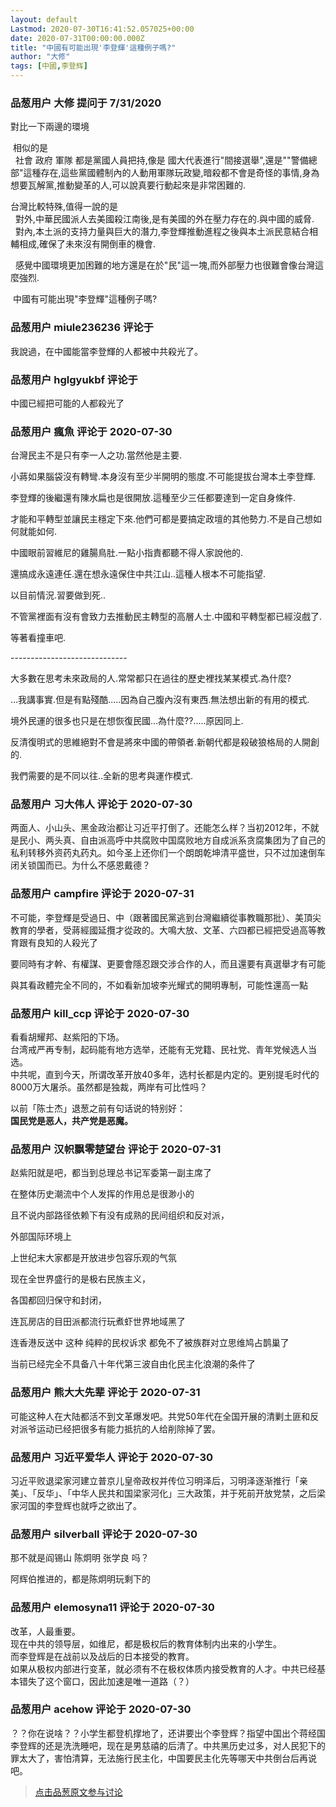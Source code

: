 ```yaml
---
layout: default
Lastmod: 2020-07-30T16:41:52.057025+00:00
date: 2020-07-31T00:00:00.000Z
title: "中國有可能出現'李登輝'這種例子嗎?"
author: "大修"
tags: [中國,李登辉]
---
```



### 品葱用户 **大修** 提问于 7/31/2020
    
對比一下兩邊的環境  
  
 相似的是  
  社會 政府 軍隊 都是黨國人員把持,像是 國大代表進行"間接選舉",還是""警備總部"這種存在,這些黨國體制內的人動用軍隊玩政變,暗殺都不會是奇怪的事情,身為想要瓦解黨,推動變革的人,可以說真要行動起來是非常困難的.  
  
  
台灣比較特殊,值得一說的是  
  對外,中華民國派人去美國殺江南後,是有美國的外在壓力存在的.與中國的威脅.  
  對內,本土派的支持力量與巨大的潛力,李登輝推動進程之後與本土派民意結合相輔相成,確保了未來沒有開倒車的機會.  
  
  
  感覺中國環境更加困難的地方還是在於"民"這一塊,而外部壓力也很難會像台灣這麼強烈.  
  
  
  
 中國有可能出現"李登輝"這種例子嗎?
    
                

### 品葱用户 **miule236236** 评论于 
        
我說過，在中國能當李登輝的人都被中共殺光了。
        
                

### 品葱用户 **hglgyukbf** 评论于 
        
中國已經把可能的人都殺光了
        
                

### 品葱用户 **瘋魚** 评论于 2020-07-30
        
台灣民主不是只有李一人之功.當然他是主要.  
  
小蔣如果腦袋沒有轉彎.本身沒有至少半開明的態度.不可能提拔台灣本土李登輝.  
  
李登輝的後繼還有陳水扁也是很開放.這種至少三任都要達到一定自身條件.  
  
才能和平轉型並讓民主穩定下來.他們可都是要搞定政壇的其他勢力.不是自己想如何就能如何.  
  
中國眼前習維尼的雞腸鳥肚.一點小指責都聽不得人家說他的.  
  
還搞成永遠連任.還在想永遠保住中共江山..這種人根本不可能指望.  
  
以目前情況.習要做到死..  
  
不管黨裡面有沒有會致力去推動民主轉型的高層人士.中國和平轉型都已經沒戲了.  
  
等著看撞車吧.  
  
\-----------------------------  
  
大多數在思考未來政局的人.常常都只在過往的歷史裡找某某模式.為什麼?  
  
...我講事實.但是有點殘酷.....因為自己腹內沒有東西.無法想出新的有用的模式.  
  
境外民運的很多也只是在想恢復民國...為什麼??.....原因同上.  
  
反清復明式的思維絕對不會是將來中國的帶領者.新朝代都是殺破狼格局的人開創的.  
  
我們需要的是不同以往..全新的思考與運作模式.
        
                

### 品葱用户 **习大伟人** 评论于 2020-07-30
        
两面人、小山头、黑金政治都让习近平打倒了。还能怎么样？当初2012年，不就是民小、两头真、自由派高呼中共腐败中国腐败地方自成派系贪腐集团为了自己的私利转移外资药丸药丸。如今圣上还你们一个朗朗乾坤清平盛世，只不过加速倒车闭关锁国而已。为什么不感恩戴德？
        
                

### 品葱用户 **campfire** 评论于 2020-07-31
        
不可能，李登輝是受過日、中（跟著國民黨逃到台灣繼續從事教職那批）、美頂尖教育的學者，受蔣經國延攬才從政的。大鳴大放、文革、六四都已經把受過高等教育跟有良知的人殺光了  
  
要同時有才幹、有權謀、更要會隱忍跟交涉合作的人，而且還要有真選舉才有可能  
  
與其看政體完全不同的，不如看新加坡李光耀式的開明專制，可能性還高一點
        
                

### 品葱用户 **kill_ccp** 评论于 2020-07-30
        
看看胡耀邦、赵紫阳的下场。  
台湾戒严再专制，起码能有地方选举，还能有无党籍、民社党、青年党候选人当选。  
中共呢，直到今天，所谓改革开放40多年，选村长都是内定的。更别提毛时代的8000万大屠杀。虽然都是独裁，两岸有可比性吗？  
  
以前「陈士杰」退葱之前有句话说的特别好：  
**国民党是恶人，共产党是恶魔。**
        
                

### 品葱用户 **汉帜飘零楚望台** 评论于 2020-07-31
        
赵紫阳就是吧，都当到总理总书记军委第一副主席了  
  
在整体历史潮流中个人发挥的作用总是很渺小的  
  
且不说内部路径依赖下有没有成熟的民间组织和反对派，  
  
外部国际环境上  
  
上世纪末大家都是开放进步包容乐观的气氛  
  
现在全世界盛行的是极右民族主义，  
  
各国都回归保守和封闭，  
  
连瓦房店的目田派都流行玩煮虾世界地域黑了  
  
连香港反送中 这种 纯粹的民权诉求 都免不了被族群对立思维鸠占鹊巢了  
  
当前已经完全不具备八十年代第三波自由化民主化浪潮的条件了
        
                

### 品葱用户 **熊大大先辈** 评论于 2020-07-31
        
可能这种人在大陆都活不到文革爆发吧。共党50年代在全国开展的清剿土匪和反对派爷运动已经把很多有能力抵抗的人给削除掉了罢。
        
                

### 品葱用户 **习近平爱华人** 评论于 2020-07-30
        
习近平败退梁家河建立普京儿皇帝政权并传位习明泽后，习明泽逐渐推行「亲美」、「反华」、「中华人民共和国梁家河化」三大政策，并于死前开放党禁，之后梁家河国的李登辉也就呼之欲出了。
        
                

### 品葱用户 **silverball** 评论于 2020-07-30
        
那不就是阎锡山 陈炯明 张学良 吗？  
  
阿辉伯推进的，都是陈炯明玩剩下的
        
                

### 品葱用户 **elemosyna11** 评论于 2020-07-30
        
改革，人最重要。  
现在中共的领导层，如维尼，都是极权后的教育体制内出来的小学生。  
而李登辉是在战前以及战后的日本接受的教育。  
如果从极权内部进行变革，就必须有不在极权体质内接受教育的人才。中共已经基本错失了这个窗口，因此加速是唯一道路（？）
        
                

### 品葱用户 **acehow** 评论于 2020-07-30
        
？？你在说啥？？小学生都登机撑地了，还讲要出个李登辉？指望中国出个蒋经国李登辉的还是洗洗睡吧，现在是男慈禧的后清了。中共黑历史过多，对人民犯下的罪太大了，害怕清算，无法施行民主化，中国要民主化先等哪天中共倒台后再说吧。
        
                





> [点击品葱原文参与讨论](https://pincong.rocks/question/29163)

